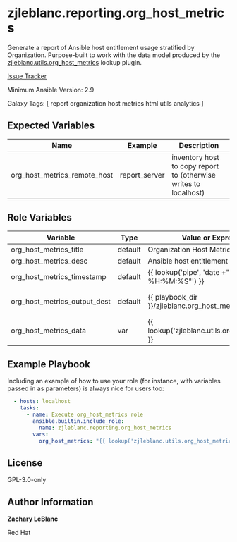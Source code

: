 zjleblanc.reporting.org_host_metrics
=========

Generate a report of Ansible host entitlement usage stratified by Organization. Purpose-built to work with the data model produced by the [zjleblanc.utils.org_host_metrics](https://galaxy.ansible.com/ui/repo/published/zjleblanc/utils/content/lookup/org_host_metrics/) lookup plugin.

[Issue Tracker](https://github.com/zjleblanc/zjleblanc.reporting/issues)

Minimum Ansible Version: 2.9

Galaxy Tags: \[ report organization host metrics html utils analytics \]

Expected Variables
------------------

| Name | Example | Description |
| -------- | ------- | ------------------- |
| org_host_metrics_remote_host | report_server | inventory host to copy report to (otherwise writes to localhost) |

Role Variables
--------------

| Variable | Type | Value or Expression | Description |
| -------- | ------- | ------------------- | --------- |
| org_host_metrics_title | default | Organization Host Metrics Report |  |
| org_host_metrics_desc | default | Ansible host entitlement usage report ... |  |
| org_host_metrics_timestamp | default | {{ lookup('pipe', 'date +"%Y-%m-%d @ %H:%M:%S"') }} |  |
| org_host_metrics_output_dest | default | {{ playbook_dir }}/zjleblanc.org_host_metrics.html | report html file destination |
| org_host_metrics_data | var | {{ lookup('zjleblanc.utils.org_host_metrics') }} | See [data model](https://galaxy.ansible.com/ui/repo/published/zjleblanc/utils/content/lookup/org_host_metrics/#return-values) |

Example Playbook
----------------

Including an example of how to use your role (for instance, with variables passed in as parameters) is always nice for users too:

  ```yaml
    - hosts: localhost
      tasks:
        - name: Execute org_host_metrics role
          ansible.builtin.include_role:
            name: zjleblanc.reporting.org_host_metrics
          vars:
            org_host_metrics: "{{ lookup('zjleblanc.utils.org_host_metrics') }}"
  ```

License
-------

GPL-3.0-only

Author Information
-------
**Zachary LeBlanc**

Red Hat
